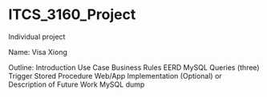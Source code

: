 # ITCS_3160_Project

Individual project

Name: Visa Xiong

Outline:
Introduction
Use Case
Business Rules
EERD
MySQL Queries (three)
Trigger
Stored Procedure
Web/App Implementation (Optional) or Description of Future Work
MySQL dump
